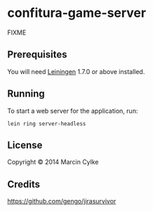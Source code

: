 # confitura-game-server

FIXME

## Prerequisites

You will need [Leiningen][1] 1.7.0 or above installed.

[1]: https://github.com/technomancy/leiningen

## Running

To start a web server for the application, run:

    lein ring server-headless

## License

Copyright © 2014 Marcin Cylke

## Credits

https://github.com/gengo/jirasurvivor
